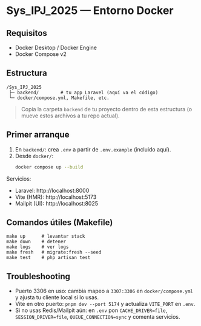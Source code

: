 # Sys_IPJ_2025 — Entorno Docker

## Requisitos
- Docker Desktop / Docker Engine
- Docker Compose v2

## Estructura
```
/Sys_IPJ_2025
 ├─ backend/        # tu app Laravel (aquí va el código)
 └─ docker/compose.yml, Makefile, etc.
```

> Copia la carpeta `backend` de tu proyecto dentro de esta estructura (o mueve estos archivos a tu repo actual).

## Primer arranque
1. En `backend/`: crea `.env` a partir de `.env.example` (incluido aquí).
2. Desde `docker/`:
   ```bash
   docker compose up --build
   ```

Servicios:
- Laravel: http://localhost:8000
- Vite (HMR): http://localhost:5173
- Mailpit (UI): http://localhost:8025

## Comandos útiles (Makefile)
```
make up      # levantar stack
make down    # detener
make logs    # ver logs
make fresh   # migrate:fresh --seed
make test    # php artisan test
```

## Troubleshooting
- Puerto 3306 en uso: cambia mapeo a `3307:3306` en `docker/compose.yml` y ajusta tu cliente local si lo usas.
- Vite en otro puerto: `pnpm dev --port 5174` y actualiza `VITE_PORT` en `.env`.
- Si no usas Redis/Mailpit aún: en `.env` pon `CACHE_DRIVER=file`, `SESSION_DRIVER=file`, `QUEUE_CONNECTION=sync` y comenta servicios.
